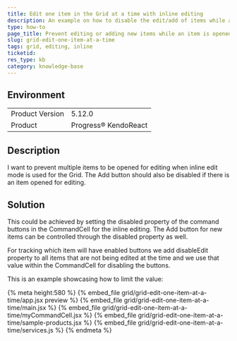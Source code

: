 ```yaml
---
title: Edit one item in the Grid at a time with inline editing
description: An example on how to disable the edit/add of items while an item is edited
type: how-to
page_title: Prevent editing or adding new items while an item is opened for editing - KendoReact Grid
slug: grid-edit-one-item-at-a-time
tags: grid, editing, inline
ticketid: 
res_type: kb
category: knowledge-base
---
```


## Environment
<table>
    <tbody>
	    <tr>
	    	<td>Product Version</td>
	    	<td>5.12.0</td>
	    </tr>
	    <tr>
	    	<td>Product</td>
	    	<td>Progress® KendoReact</td>
	    </tr>
    </tbody>
</table>


## Description
I want to prevent multiple items to be opened for editing when inline edit mode is used for the Grid. The Add button should also be disabled if there is an item opened for editing.

## Solution
This could be achieved by setting the disabled property of the command buttons in the CommandCell for the inline editing. The Add button for new items can be controlled through the disabled property as well.

For tracking which item will have enabled buttons we add disableEdit property to all items that are not being edited at the time and we use that value within the CommandCell for disabling the buttons. 

This is an example showcasing how to limit the value:

{% meta height:580 %}
{% embed_file grid/grid-edit-one-item-at-a-time/app.jsx preview %}
{% embed_file grid/grid-edit-one-item-at-a-time/main.jsx %}
{% embed_file grid/grid-edit-one-item-at-a-time/myCommandCell.jsx %}
{% embed_file grid/grid-edit-one-item-at-a-time/sample-products.jsx %}
{% embed_file grid/grid-edit-one-item-at-a-time/services.js %}
{% endmeta %}

